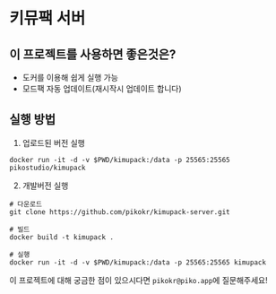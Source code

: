 # 키뮤팩 서버

## 이 프로젝트를 사용하면 좋은것은?

- 도커를 이용해 쉽게 실행 가능
- 모드팩 자동 업데이트(재시작시 업데이트 합니다)

## 실행 방법

1. 업로드된 버전 실행

```
docker run -it -d -v $PWD/kimupack:/data -p 25565:25565 pikostudio/kimupack
```

2. 개발버전 실행

```
# 다운로드
git clone https://github.com/pikokr/kimupack-server.git

# 빌드
docker build -t kimupack .

# 실행
docker run -it -d -v $PWD/kimupack:/data -p 25565:25565 kimupack
```

이 프로젝트에 대해 궁금한 점이 있으시다면 `pikokr@piko.app`에 질문해주세요!
